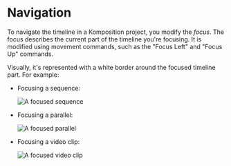 # Navigation

To navigate the timeline in a Komposition project, you modify the *focus*.
The focus describes the current part of the timeline you're focusing. It is
modified using movement commands, such as the "Focus Left" and "Focus Up"
commands.

Visually, it's represented with a white border around the focused
timeline part. For example:

* Focusing a sequence:

    ![A focused sequence](sequence.png)

* Focusing a parallel:

    ![A focused parallel](parallel.png)

* Focusing a video clip:

    ![A focused video clip](video-clip.png)